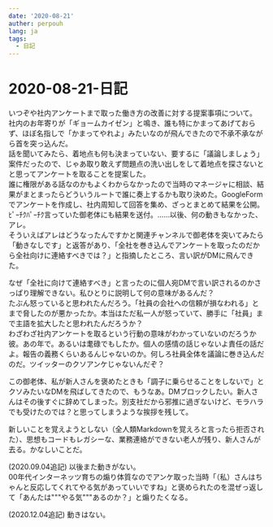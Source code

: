 ```yaml
---
date: '2020-08-21'
auther: perpouh
lang: ja
tags:
  - 日記
---
```


# 2020-08-21-日記

いつぞや社内アンケートまで取った働き方の改善に対する提案事項について。  
社内のお年寄りが「ギョームカイゼン」と鳴き、誰も特にかまってあげておらず、ほぼ名指しで「かまってやれよ」みたいなのが飛んできたので不承不承ながら首を突っ込んだ。  
話を聞いてみたら、着地点も何も決まっていない、要するに「議論しましょう」案件だったので、じゃあ取り敢えず問題点の洗い出しをして着地点を探さないとと思ってアンケートを取ることを提案した。  
誰に権限がある話なのかもよくわからなかったので当時のマネージャに相談、結果がまとまったらどういうルートで誰に奏上するかも取り決めた。GoogleFormでアンケートを作成し、社内周知して回答を集め、ざっとまとめて結果を公開。ﾋﾟｰﾁｸﾊﾟｰﾁｸ言っていた御老体にも結果を送付。……以後、何の動きもなかった、アレ。  
そういえばアレはどうなったんですかと関連チャンネルで御老体を突いてみたら「動きなしです」と返答があり、「全社を巻き込んでアンケートを取ったのだから全社向けに連絡すべきでは？」と指摘したところ、言い訳がDMに飛んできた。

なぜ「全社に向けて連絡すべき」と言ったのに個人宛DMで言い訳されるのかさっぱり理解できない。私ひとりに説明して何の意味があるんだ？  
たぶん怒っていると思われたんだろう。「社員の会社への信頼が損なわれる」とまで脅したのが悪かったか。本当はただ私一人が怒っていて、勝手に「社員」まで主語を拡大したと思われたんだろうか？  
わざわざ社内アンケートを取るという行動の意味がわかっていないのだろうか彼。あの年で。あるいは耄碌でもしたか。個人の感情の話じゃないよ責任の話だよ。報告の義務くらいあるんじゃないのか。何しろ社員全体を議論に巻き込んだのだ。ツイッターのクソアンケじゃないんだぞ？

この御老体、私が新人さんを褒めたときも「調子に乗らせることをしないで」とクソみたいなDMを飛ばしてきたので、もうなあ。DMブロックしたい。新人さんはその後すぐに辞めてしまった。別支社だから邪推に過ぎないけど、モラハラでも受けたのでは？と思ってしまうような挨拶を残して。

新しいことを覚えようとしない（全人類Markdownを覚えろと言ったら拒否された）、思想もコードもレガシーな、業務連絡ができない老人が残り、新人さんが去る。かなしいことだ。

(2020.09.04追記)
以後また動きがない。  
00年代インターネッツ育ちの煽り体質なのでアンケ取った当時「（私）さんはちゃんと反応してくれてやる気があっていいですね」と褒められたのを混ぜっ返して「あんたは"""やる気"""あるのか？」と煽りたくなる。

(2020.12.04追記)
動きはない。